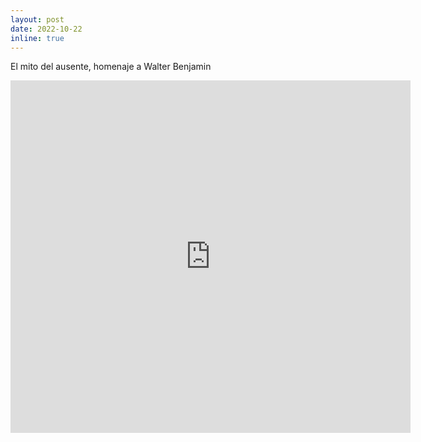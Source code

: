 ```yaml
---
layout: post
date: 2022-10-22 
inline: true
---
```


El mito del ausente, homenaje a Walter Benjamin

<iframe src="https://player.vimeo.com/video/758002074?h=49d9a08187" width="640" height="564" frameborder="0" allow="autoplay; fullscreen" allowfullscreen></iframe>
